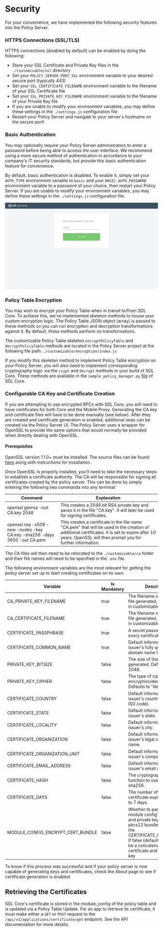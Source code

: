 

# Security
For your convenience, we have implemented the following security features into the Policy Server.

### HTTPS Connections (SSL/TLS)
HTTPS connections (disabled by default) can be enabled by doing the following:
* Store your SSL Certificate and Private Key files in the `./customizable/ssl` directory
* Set your `POLICY_SERVER_PORT_SSL` environment variable to your desired secure port (typically 443)
* Set your `SSL_CERTIFICATE_FILENAME` environment variable to the filename of your SSL Certificate file
* Set your `SSL_PRIVATE_KEY_FILENAME` environment variable to the filename of your Private Key file
* If  you are unable to modify your environment variables, you may define these settings in the `./settings.js` configuration file
* Restart your Policy Server and navigate to your server's hostname on the secure port!

### Basic Authentication
You may optionally require your Policy Server administrators to enter a password before being able to access the user interface. We recommend using a more secure method of authentication in accordance to your company's IT security standards, but provide this basic authentication feature for convenience.

By default, basic authentication is disabled. To enable it, simply set your `AUTH_TYPE` environment variable to `basic` and your `BASIC_AUTH_PASSWORD` environment variable to a password of your choice, then restart your Policy Server. If you are unable to modify your environment variables, you may define these settings in the `./settings.js` configuration file.

![Basic Authentication](./assets/Basic-Auth-Login.png)

### Policy Table Encryption
You may wish to encrypt your Policy Table when in transit to/from SDL Core. To achieve this, we've implemented skeleton methods to house your custom encryption logic. The Policy Table JSON object (array) is passed to these methods so you can run encryption and decryption transformations against it. By default, these methods perform no transformations.

The customizable Policy Table skeleton `encryptPolicyTable` and `decryptPolicyTable` methods are located in the Policy Server project at the following file path: `./customizable/encryption/index.js`

If you modify this skeleton method to implement Policy Table encryption on your Policy Server, you will also need to implement corresponding cryptography logic via the `crypt` and `decrypt` methods in your build of SDL Core. These methods are available in the `sample_policy_manager.py` [file](https://github.com/smartdevicelink/sdl_core/blob/master/src/appMain/sample_policy_manager.py#L45) of SDL Core.

### Configurable CA Key and Certificate Creation
If you are attempting to use encrypted RPCs with SDL Core, you will need to have certificates for both Core and the Mobile Proxy. Generating the CA key and certificate files will have to be done manually (see below). After they are created and certificate generation is enabled, additional ones can be created via the Policy Server UI. The Policy Server uses a wrapper for OpenSSL to provide the same options that would normally be provided when directly dealing with OpenSSL.

#### Prerequisites
OpenSSL version 1.1.0+ must be installed. The source files can be found [here](https://www.openssl.org/source/) along with instructions for installation.

Once OpenSSL is properly installed, you'll need to take the necessary steps to establish a certificate authority. The CA will be responsible for signing all certificates created by the policy server. This can be done by simply entering the following two commands into any terminal:

| Command | Explanation|
|---------|------------|
|openssl genrsa -out CA.key 2048| This creates a 2048 bit RSA private key and saves it in the file "CA.key". It will later be used for signing certificates.|
|openssl req -x509 -new -nodes -key CA.key -sha256 -days 3650 -out CA.pem| This creates a certificate in the file name "CA.pem" that will be used in the creation of additional certificates. It is set to expire after 10 years. OpenSSL will then prompt you for further information.|

The CA files will then need to be relocated to the `./customizable/ca` folder and their file names will need to be specified in the `.env` file.

The following environment variables are the most relevant for getting the policy server set up to start creating certificates on its own:

| Variable | Is Mandatory | Description|
|---------|------------|-----------|
|CA_PRIVATE_KEY_FILENAME| true|The filename of your .key file generated, to be placed in customizable/ca/|
|CA_CERTIFICATE_FILENAME| true|The filename of your .pem file generated, to be placed in customizable/ca/
|CERTIFICATE_PASSPHRASE| true|A secret password used for every certificate generated.
|CERTIFICATE_COMMON_NAME|true|Default information of the issuer's fully qualified domain name to secure
|PRIVATE_KEY_BITSIZE|false|The size of the private keys generated. Defaults to 2048.
|PRIVATE_KEY_CIPHER|false|The type of cipher to use for encryption/decryption. Defaults to "des3".
|CERTIFICATE_COUNTRY|false|Default information of the issuer's country (two-letter ISO code).
|CERTIFICATE_STATE|false|Default information of the issuer's state.
|CERTIFICATE_LOCALITY|false|Default information of the issuer's city.
|CERTIFICATE_ORGANIZATION|false|Default information of the issuer's legal company name.
|CERTIFICATE_ORGANIZATION_UNIT|false|Default information of the issuer's company's branch.
|CERTIFICATE_EMAIL_ADDRESS|false|Default information of the issuer's email address
|CERTIFICATE_HASH|false|The cryptographic hash function to use. Defaults to sha256.
|CERTIFICATE_DAYS|false|The number of days until the certificate expires. Defaults to 7 days.
|MODULE_CONFIG_ENCRYPT_CERT_BUNDLE|false|Whether to package the module config's certificate and private key into a pkcs12 bundle string using the CERTIFICATE_PASSPHRASE. If false (default), it will just be a concatenation of the certificate and the private key   

To know if this process was successful and if your policy server is now capable of generating keys and certificates, check the About page to see if certificate generation is enabled.

## Retrieving the Certificates
SDL Core's certificate is stored in the module_config of the policy table and is updated via a Policy Table Update. For an app to retrieve its certificate, it must make either a `GET` or `POST` request to the `/api/v1/applications/certificate/get` endpoint. See the API documentation for more details.